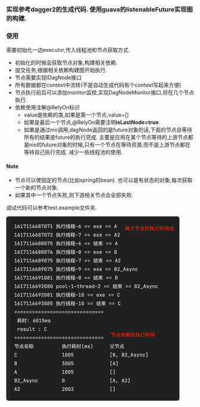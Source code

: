 ### 实现参考dagger2的生成代码. 使用guava的listenableFuture实现图的构建.

### 使用

需要初始化一边executor,传入线程池和节点获取方式.

* 初始化的时候会获取节点对象,构建相关依赖.
* 提交任务,根据相关依赖构建图开始执行.
* 节点需要实现IDagNode接口
* 所有数据都在context中流转(不是自动生成代码有个context写起来方便)
* 节点执行前后可以添加monitor监控,实现DagNodeMonitor接口,将在几个节点执行.
* 依赖使用注解@RelyOn标识
    * value是依赖的类,如果是第一个节点,value=[]
    * 如果是最后一个节点,@RelyOn需要注明**isLastNode=true**
    * 如果是通过nio调用,dagNode返回的是future对象的话,下面的节点会等待所有的结果是future的执行完成. 主要是应用在某个节点等待的上游节点都是nio的future对象的时候,只有一个节点在等待资源,而不是上游节点都在等待自己执行完成. 减少一些线程池的使用.

#### Note

* 节点可以使固定的节点(比如spring的bean). 也可以是有状态的对象,每次获取一个新的节点对象.
* 如果其中一个节点失败,则下游相关节点会全部失败. 

调试代码可以参考test.example文件夹.

![img.png](img.png)